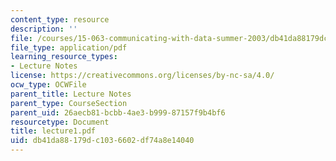 ```yaml
---
content_type: resource
description: ''
file: /courses/15-063-communicating-with-data-summer-2003/db41da88179dc1036602df74a8e14040_lecture1.pdf
file_type: application/pdf
learning_resource_types:
- Lecture Notes
license: https://creativecommons.org/licenses/by-nc-sa/4.0/
ocw_type: OCWFile
parent_title: Lecture Notes
parent_type: CourseSection
parent_uid: 26aecb81-bcbb-4ae3-b999-87157f9b4bf6
resourcetype: Document
title: lecture1.pdf
uid: db41da88-179d-c103-6602-df74a8e14040
---
```


